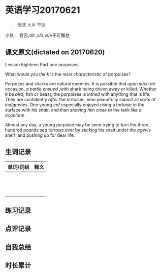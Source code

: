 # 英语学习20170621

> 慢速 大声 夸张

小处： 卷舌,d/t ,s/z,w/v不可懈怠

## 课文原文(dictated on 20170620)

Lesson Eighteen  Part one  porpoises

What would you _think_ is the main _characteristic_ of porpoises?

Porposes and sharks are natural enemies.
It is possible that _upon such an_ occasion, _a battle ensued_ ,with shark being driven away or killed.
Whether it be _bird_, fish or beast, the porpoises is _intried_ with anything that is life.
They are confidently _after_ the tortoises, who peacefully _submit_ all sorts of _indigneties_.
One young _caf_ especially enjoyed _rising_ a tortoise to the surface with his _snalt_, and then _shaving him close to_ the tank _like a acoplane_.

Almost any day, a young porpoise may be seen trying to turn the three hundred pounds _sea tortoise_ over by _sticking_ his snalt under the _agevis_ shelf ,and pushing up for dear life.


## 生词记录
| 单词/词组 | 释义   |
| :---- | :--- |
|       |      |
|       |      |
|       |      |
|       |      |
|       |      |
|       |      |
|       |      |
|       |      |
|       |      |
|       |      |
|       |      |
|       |      |
|       |      |



## 练习记录

## 点评记录

## 自我总结

## 时长累计
